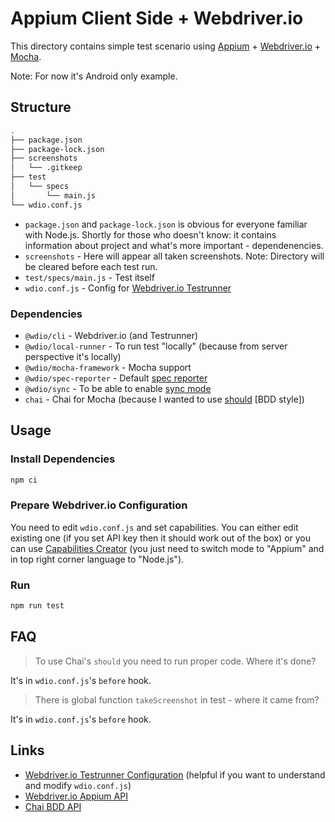 # Appium Client Side + Webdriver.io

This directory contains simple test scenario using
[Appium](http://appium.io/) + [Webdriver.io](https://webdriver.io/) + [Mocha](https://mochajs.org/).

Note: For now it's Android only example.

## Structure

```sh
.
├── package.json
├── package-lock.json
├── screenshots
│   └── .gitkeep
├── test
│   └── specs
│       └── main.js
└── wdio.conf.js
```

* `package.json` and `package-lock.json` is obvious for everyone familiar with Node.js. Shortly for those who doesn't know:
it contains information about project and what's more important - dependenencies.
* `screenshots` - Here will appear all taken screenshots. Note: Directory will be cleared before each test run.
* `test/specs/main.js` - Test itself
* `wdio.conf.js` - Config for [Webdriver.io Testrunner](https://webdriver.io/docs/gettingstarted.html)

### Dependencies

* `@wdio/cli` - Webdriver.io (and Testrunner)
* `@wdio/local-runner` - To run test "locally" (because from server perspective it's locally)
* `@wdio/mocha-framework` - Mocha support
* `@wdio/spec-reporter` - Default [spec reporter](https://webdriver.io/docs/spec-reporter.html)
* `@wdio/sync` - To be able to enable [sync mode](https://webdriver.io/docs/sync-vs-async.html)
* `chai` - Chai for Mocha (because I wanted to use [should](https://www.chaijs.com/guide/styles/#should) [BDD style])

## Usage

### Install Dependencies

```sh
npm ci
```

### Prepare Webdriver.io Configuration

You need to edit `wdio.conf.js` and set capabilities. You can either edit existing one (if you set API key then it should
work out of the box) or you can use [Capabilities Creator](https://bitbar.github.io/capabilities-creator/) (you just need
to switch mode to "Appium" and in top right corner language to "Node.js").

### Run

```sh
npm run test
```

## FAQ

> To use Chai's `should` you need to run proper code. Where it's done?

It's in `wdio.conf.js`'s `before` hook.

> There is global function `takeScreenshot` in test - where it came from?

It's in `wdio.conf.js`'s `before` hook.

## Links

* [Webdriver.io Testrunner Configuration](https://webdriver.io/docs/configurationfile.html) (helpful if you want to understand and modify `wdio.conf.js`)
* [Webdriver.io Appium API](https://webdriver.io/docs/api/appium.html)
* [Chai BDD API](https://www.chaijs.com/api/bdd/)
